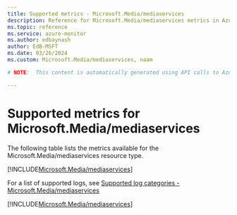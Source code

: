 ```yaml
---
title: Supported metrics - Microsoft.Media/mediaservices
description: Reference for Microsoft.Media/mediaservices metrics in Azure Monitor.
ms.topic: reference
ms.service: azure-monitor
ms.author: edbaynash
author: EdB-MSFT
ms.date: 03/26/2024
ms.custom: Microsoft.Media/mediaservices, naam

# NOTE:  This content is automatically generated using API calls to Azure. Any edits made on these files will be overwritten in the next run of the script. 

---
```


  
# Supported metrics for Microsoft.Media/mediaservices
  
The following table lists the metrics available for the Microsoft.Media/mediaservices resource type.  
  
  
[!INCLUDE[Microsoft.Media/mediaservices](./includes/metrics-headings-include.md)]  
  
  
  
For a list of supported logs, see [Supported log categories - Microsoft.Media/mediaservices](../supported-logs/microsoft-media-mediaservices-logs.md)  
  
 

[!INCLUDE[Microsoft.Media/mediaservices](./includes/microsoft-media-mediaservices-metrics-include.md)]
